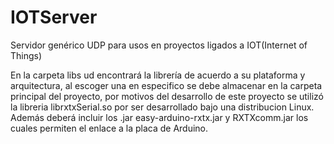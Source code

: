 # IOTServer
Servidor genérico UDP para usos en proyectos ligados a IOT(Internet of Things) 

En la carpeta libs ud encontrará la librería de acuerdo a su plataforma y arquitectura, al escoger una en especifico se debe almacenar en 
la carpeta principal del proyecto, por motivos del desarrollo de este proyecto se utilizó la libreria librxtxSerial.so por ser desarrollado
bajo una distribucion Linux. Además deberá incluir los .jar easy-arduino-rxtx.jar y RXTXcomm.jar los cuales permiten el enlace a la placa de 
Arduino.

